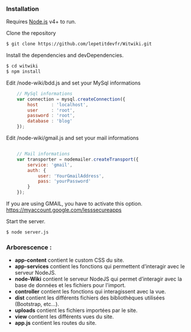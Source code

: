 ### Installation

Requires [Node.js](https://nodejs.org/) v4+ to run.

Clone the repository

```sh
$ git clone https://github.com/lepetitdevfr/Witwiki.git
```

Install the dependencies and devDependencies.

```sh
$ cd witwiki
$ npm install
```

Edit /node-wiki/bdd.js and set your MySql informations
```js
	// MySql informations
	var connection = mysql.createConnection({
        host     : 'localhost',
        user     : 'root',
        password : 'root',
        database : 'blog'
    });
```
Edit /node-wiki/gmail.js and set your mail informations
```js

	// Mail informations
	var transporter = nodemailer.createTransport({
		service: 'gmail',
		auth: {
			user: 'YourGmailAddress',
			pass: 'yourPassword'
		}
	});
```

If you are using GMAIL, you have to activate this option.
https://myaccount.google.com/lesssecureapps

Start the server.
```sh
$ node server.js
```


### Arborescence :

- **app-content**  contient le custom CSS du site.
- **app-services** contient les fonctions qui permettent d’interagir avec le serveur NodeJS.
- **node-Wiki** contient le serveur NodeJS qui permet d’interagir avec la base de données et les fichiers pour l'import.
- **controller** contient les fonctions qui interagissent avec la vue.  
- **dist** contient les différents fichiers des bibliothèques utilisées (Bootstrap, etc...).
- **uploads** contient les fichiers importées par le site.
- **view** contient les différents vues du site.
- **app.js** contient les routes du site.